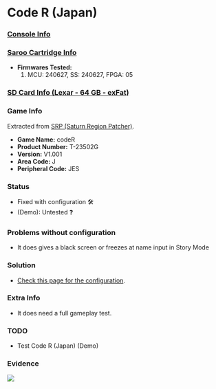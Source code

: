 # Code R (Japan)

### [Console Info](../../../../Info/Consoles/VA13/README.md)

### [Saroo Cartridge Info](../../../../Info/Cartridges/RetroGameParadiseStore/1.32F/README.md)

- <b>Firmwares Tested:</b>
  1. MCU: 240627, SS: 240627, FPGA: 05

### [SD Card Info (Lexar - 64 GB - exFat)](../../../../Info/SdCards/Lexar/64GB/exfat/README.md)

### Game Info

Extracted from [SRP (Saturn Region Patcher)](https://segaxtreme.net/resources/saturn-region-patcher.81/download).

- <b>Game Name:</b> codeR
- <b>Product Number:</b> T-23502G
- <b>Version:</b> V1.001
- <b>Area Code:</b> J
- <b>Peripheral Code:</b> JES

### Status

- Fixed with configuration :hammer_and_wrench:
- (Demo): Untested :question:

### Problems without configuration

- It does gives a black screen or freezes at name input in Story Mode

### Solution

- [Check this page for the configuration](https://github.com/williamdsw/saroo-configuration-list/blob/master/J/T-23502G/README.md).

### Extra Info

- It does need a full gameplay test.

### TODO

- Test Code R (Japan) (Demo)

### Evidence

[![](https://img.youtube.com/vi/KEq_g0PJplw/0.jpg)](https://www.youtube.com/watch?v=KEq_g0PJplw)
